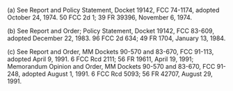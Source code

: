(a) See Report and Policy Statement, Docket 19142, FCC 74-1174, adopted October 24, 1974. 50 FCC 2d 1; 39 FR 39396, November 6, 1974.

(b) See Report and Order; Policy Statement, Docket 19142, FCC 83-609, adopted December 22, 1983. 96 FCC 2d 634; 49 FR 1704, January 13, 1984.

(c) See Report and Order, MM Dockets 90-570 and 83-670, FCC 91-113, adopted April 9, 1991. 6 FCC Rcd 2111; 56 FR 19611, April 19, 1991; Memorandum Opinion and Order, MM Dockets 90-570 and 83-670, FCC 91-248, adopted August 1, 1991. 6 FCC Rcd 5093; 56 FR 42707, August 29, 1991.

